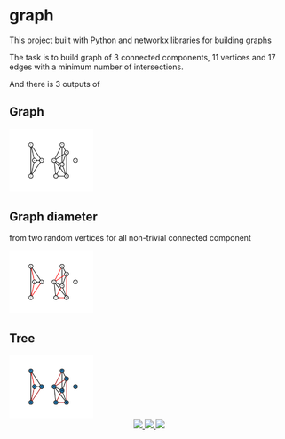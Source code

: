# graph

This project built with Python and networkx libraries for building graphs

The task is to build graph of 3 connected components, 11 vertices  and 17 edges with a minimum number of intersections.

And there is 3 outputs of 

## Graph

<img src="https://github.com/ArtemenkoDany/graph/blob/main/output/Graph.png" alt="image" width="30%"/>

##  Graph diameter 
from two random vertices for all non-trivial connected component

<img src="https://github.com/ArtemenkoDany/graph/blob/main/output/tree.png" alt="image" width="30%"/>

## Tree

<img src="https://github.com/ArtemenkoDany/graph/blob/main/output/diam_random_draph.png" alt="image" width="30%"/>




<div align="center">
 <a href="https://www.instagram.com/danyderudenko/">
        <img src="https://github.com/ultralytics/yolov5/releases/download/v1.0/logo-social-instagram.png" width="3%"/>
    </a>
 
 <a href="https://github.com/ArtemenkoDany">
        <img src="https://github.com/ultralytics/yolov5/releases/download/v1.0/logo-social-github.png" width="3%"/>
    </a>
 
 <a href="https://www.facebook.com/dany.kreet/">
        <img src="https://github.com/ultralytics/yolov5/releases/download/v1.0/logo-social-facebook.png" width="3%"/>
    </a>
</div>
